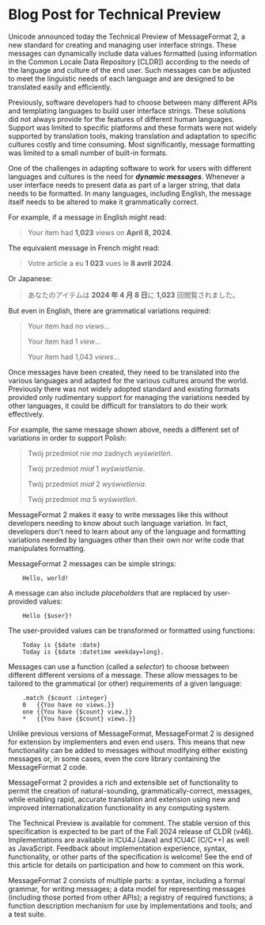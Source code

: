 # Blog Post for Technical Preview

Unicode announced today the Technical Preview of MessageFormat 2,
a new standard for creating and managing user interface strings.
These messages can dynamically include data values formatted
(using information in the Common Locale Data Repository [CLDR])
according to the needs of the language and culture of the end user.
Such messages can be adjusted to meet the linguistic needs of each
language and are designed to be translated easily and efficiently.

Previously, software developers had to choose between many different
APIs and templating languages to build user interface strings.
These solutions did not always provide for the features of different
human languages. Support was limited to specific platforms
and these formats were not widely supported by translation tools,
making translation and adaptation to specific cultures costly
and time consuming.
Most significantly, message formatting was limited to a small
number of built-in formats.

One of the challenges in adapting software to work for
users with different languages and cultures is the need for **_dynamic messages_**.
Whenever a user interface needs to present data as part of a larger string,
that data needs to be formatted. 
In many languages, including English, the message itself needs to be altered
to make it grammatically correct.

For example, if a message in English might read:

> Your item had **1,023** views on **April 8, 2024**.

The equivalent message in French might read:

> Votre article a eu **1 023** vues le **8 avril 2024**.

Or Japanese:

> あなたのアイテムは **2024 年 4 月 8 日**に **1,023** 回閲覧されました。

But even in English, there are grammatical variations required:

> Your item had _no views_...
> 
> Your item had 1 _view_...
> 
> Your item had 1,043 _views_...

Once messages have been created, they need to be translated into the various
languages and adapted for the various cultures around the world.
Previously there was not widely adopted standard
and existing formats provided only rudimentary support for managing
the variations needed by other languages,
it could be difficult for translators to do their work effectively.

For example, the same message shown above, needs a different set of variations
in order to support Polish:

> Twój przedmiot nie _ma_ żadnych _wyświetleń_.
> 
> Twój przedmiot _miał_ 1 _wyświetlenie_.
> 
> Twój przedmiot _miał_ 2 _wyświetlenia_.
> 
> Twój przedmiot _ma_ 5 _wyświetleń_.


MessageFormat 2 makes it easy to write messages like this
without developers needing to know about such language variation.
In fact, developers don't need to learn about any of the language
and formatting variations needed by languages other than their own
nor write code that manipulates formatting.

MessageFormat 2 messages can be simple strings:
```
    Hello, world!
```

A message can also include _placeholders_ that are replaced by user-provided values:
```
    Hello {$user}!
```

The user-provided values can be transformed or formatted using functions:
```
    Today is {$date :date}
    Today is {$date :datetime weekday=long}.
```

Messages can use a function (called a _selector_) to choose between different
different versions of a message.
These allow messages to be tailored to the grammatical (or other) requirements of 
a given language:
```
    .match {$count :integer}
    0   {{You have no views.}}
    one {{You have {$count} view.}}
    *   {{You have {$count} views.}}
```

Unlike previous versions of MessageFormat, MessageFormat 2 is designed for
extension by implementers and even end users.
This means that new functionality can be added to messages without modifying
either existing messages or, in some cases, even the core library containing the 
MessageFormat 2 code.

MessageFormat 2 provides a rich and extensible set of functionality
to permit the creation of natural-sounding, grammatically-correct, 
messages, while enabling rapid, accurate translation
and extension using new and improved internationalization functionality
in any computing system.

The Technical Preview is available for comment.
The stable version of this specification is expected to be part of the 
Fall 2024 release of CLDR (v46).
Implementations are available in ICU4J (Java) and ICU4C (C/C++)
as well as JavaScript.
Feedback about implementation experience,
syntax,
functionality,
or other parts of the specification is welcome!
See the end of this article for details on participation and how to comment on this work.

MessageFormat 2 consists of multiple parts: 
a syntax, including a formal grammar, for writing messages;
a data model for representing messages (including those ported from other APIs);
a registry of required functions;
a function description mechanism for use by implementations and tools;
and a test suite.
